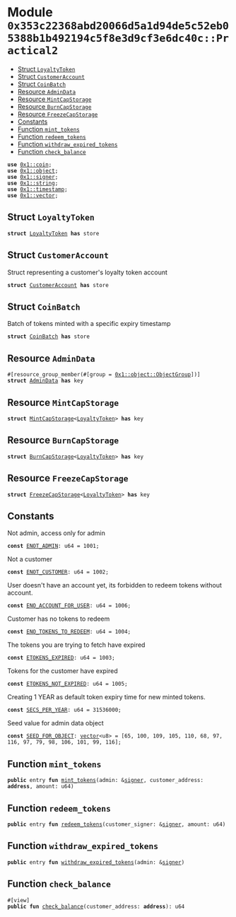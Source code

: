 
<a id="0x353c22368abd20066d5a1d94de5c52eb05388b1b492194c5f8e3d9cf3e6dc40c_Practical2"></a>

# Module `0x353c22368abd20066d5a1d94de5c52eb05388b1b492194c5f8e3d9cf3e6dc40c::Practical2`



-  [Struct `LoyaltyToken`](#0x353c22368abd20066d5a1d94de5c52eb05388b1b492194c5f8e3d9cf3e6dc40c_Practical2_LoyaltyToken)
-  [Struct `CustomerAccount`](#0x353c22368abd20066d5a1d94de5c52eb05388b1b492194c5f8e3d9cf3e6dc40c_Practical2_CustomerAccount)
-  [Struct `CoinBatch`](#0x353c22368abd20066d5a1d94de5c52eb05388b1b492194c5f8e3d9cf3e6dc40c_Practical2_CoinBatch)
-  [Resource `AdminData`](#0x353c22368abd20066d5a1d94de5c52eb05388b1b492194c5f8e3d9cf3e6dc40c_Practical2_AdminData)
-  [Resource `MintCapStorage`](#0x353c22368abd20066d5a1d94de5c52eb05388b1b492194c5f8e3d9cf3e6dc40c_Practical2_MintCapStorage)
-  [Resource `BurnCapStorage`](#0x353c22368abd20066d5a1d94de5c52eb05388b1b492194c5f8e3d9cf3e6dc40c_Practical2_BurnCapStorage)
-  [Resource `FreezeCapStorage`](#0x353c22368abd20066d5a1d94de5c52eb05388b1b492194c5f8e3d9cf3e6dc40c_Practical2_FreezeCapStorage)
-  [Constants](#@Constants_0)
-  [Function `mint_tokens`](#0x353c22368abd20066d5a1d94de5c52eb05388b1b492194c5f8e3d9cf3e6dc40c_Practical2_mint_tokens)
-  [Function `redeem_tokens`](#0x353c22368abd20066d5a1d94de5c52eb05388b1b492194c5f8e3d9cf3e6dc40c_Practical2_redeem_tokens)
-  [Function `withdraw_expired_tokens`](#0x353c22368abd20066d5a1d94de5c52eb05388b1b492194c5f8e3d9cf3e6dc40c_Practical2_withdraw_expired_tokens)
-  [Function `check_balance`](#0x353c22368abd20066d5a1d94de5c52eb05388b1b492194c5f8e3d9cf3e6dc40c_Practical2_check_balance)


<pre><code><b>use</b> <a href="">0x1::coin</a>;
<b>use</b> <a href="">0x1::object</a>;
<b>use</b> <a href="">0x1::signer</a>;
<b>use</b> <a href="">0x1::string</a>;
<b>use</b> <a href="">0x1::timestamp</a>;
<b>use</b> <a href="">0x1::vector</a>;
</code></pre>



<a id="0x353c22368abd20066d5a1d94de5c52eb05388b1b492194c5f8e3d9cf3e6dc40c_Practical2_LoyaltyToken"></a>

## Struct `LoyaltyToken`



<pre><code><b>struct</b> <a href="logic.md#0x353c22368abd20066d5a1d94de5c52eb05388b1b492194c5f8e3d9cf3e6dc40c_Practical2_LoyaltyToken">LoyaltyToken</a> <b>has</b> store
</code></pre>



<a id="0x353c22368abd20066d5a1d94de5c52eb05388b1b492194c5f8e3d9cf3e6dc40c_Practical2_CustomerAccount"></a>

## Struct `CustomerAccount`

Struct representing a customer's loyalty token account


<pre><code><b>struct</b> <a href="logic.md#0x353c22368abd20066d5a1d94de5c52eb05388b1b492194c5f8e3d9cf3e6dc40c_Practical2_CustomerAccount">CustomerAccount</a> <b>has</b> store
</code></pre>



<a id="0x353c22368abd20066d5a1d94de5c52eb05388b1b492194c5f8e3d9cf3e6dc40c_Practical2_CoinBatch"></a>

## Struct `CoinBatch`

Batch of tokens minted with a specific expiry timestamp


<pre><code><b>struct</b> <a href="logic.md#0x353c22368abd20066d5a1d94de5c52eb05388b1b492194c5f8e3d9cf3e6dc40c_Practical2_CoinBatch">CoinBatch</a> <b>has</b> store
</code></pre>



<a id="0x353c22368abd20066d5a1d94de5c52eb05388b1b492194c5f8e3d9cf3e6dc40c_Practical2_AdminData"></a>

## Resource `AdminData`



<pre><code>#[resource_group_member(#[group = <a href="_ObjectGroup">0x1::object::ObjectGroup</a>])]
<b>struct</b> <a href="logic.md#0x353c22368abd20066d5a1d94de5c52eb05388b1b492194c5f8e3d9cf3e6dc40c_Practical2_AdminData">AdminData</a> <b>has</b> key
</code></pre>



<a id="0x353c22368abd20066d5a1d94de5c52eb05388b1b492194c5f8e3d9cf3e6dc40c_Practical2_MintCapStorage"></a>

## Resource `MintCapStorage`



<pre><code><b>struct</b> <a href="logic.md#0x353c22368abd20066d5a1d94de5c52eb05388b1b492194c5f8e3d9cf3e6dc40c_Practical2_MintCapStorage">MintCapStorage</a>&lt;<a href="logic.md#0x353c22368abd20066d5a1d94de5c52eb05388b1b492194c5f8e3d9cf3e6dc40c_Practical2_LoyaltyToken">LoyaltyToken</a>&gt; <b>has</b> key
</code></pre>



<a id="0x353c22368abd20066d5a1d94de5c52eb05388b1b492194c5f8e3d9cf3e6dc40c_Practical2_BurnCapStorage"></a>

## Resource `BurnCapStorage`



<pre><code><b>struct</b> <a href="logic.md#0x353c22368abd20066d5a1d94de5c52eb05388b1b492194c5f8e3d9cf3e6dc40c_Practical2_BurnCapStorage">BurnCapStorage</a>&lt;<a href="logic.md#0x353c22368abd20066d5a1d94de5c52eb05388b1b492194c5f8e3d9cf3e6dc40c_Practical2_LoyaltyToken">LoyaltyToken</a>&gt; <b>has</b> key
</code></pre>



<a id="0x353c22368abd20066d5a1d94de5c52eb05388b1b492194c5f8e3d9cf3e6dc40c_Practical2_FreezeCapStorage"></a>

## Resource `FreezeCapStorage`



<pre><code><b>struct</b> <a href="logic.md#0x353c22368abd20066d5a1d94de5c52eb05388b1b492194c5f8e3d9cf3e6dc40c_Practical2_FreezeCapStorage">FreezeCapStorage</a>&lt;<a href="logic.md#0x353c22368abd20066d5a1d94de5c52eb05388b1b492194c5f8e3d9cf3e6dc40c_Practical2_LoyaltyToken">LoyaltyToken</a>&gt; <b>has</b> key
</code></pre>



<a id="@Constants_0"></a>

## Constants


<a id="0x353c22368abd20066d5a1d94de5c52eb05388b1b492194c5f8e3d9cf3e6dc40c_Practical2_ENOT_ADMIN"></a>

Not admin, access only for admin


<pre><code><b>const</b> <a href="logic.md#0x353c22368abd20066d5a1d94de5c52eb05388b1b492194c5f8e3d9cf3e6dc40c_Practical2_ENOT_ADMIN">ENOT_ADMIN</a>: u64 = 1001;
</code></pre>



<a id="0x353c22368abd20066d5a1d94de5c52eb05388b1b492194c5f8e3d9cf3e6dc40c_Practical2_ENOT_CUSTOMER"></a>

Not a customer


<pre><code><b>const</b> <a href="logic.md#0x353c22368abd20066d5a1d94de5c52eb05388b1b492194c5f8e3d9cf3e6dc40c_Practical2_ENOT_CUSTOMER">ENOT_CUSTOMER</a>: u64 = 1002;
</code></pre>



<a id="0x353c22368abd20066d5a1d94de5c52eb05388b1b492194c5f8e3d9cf3e6dc40c_Practical2_ENO_ACCOUNT_FOR_USER"></a>

User doesn't have an account yet, its forbidden to redeem tokens without account.


<pre><code><b>const</b> <a href="logic.md#0x353c22368abd20066d5a1d94de5c52eb05388b1b492194c5f8e3d9cf3e6dc40c_Practical2_ENO_ACCOUNT_FOR_USER">ENO_ACCOUNT_FOR_USER</a>: u64 = 1006;
</code></pre>



<a id="0x353c22368abd20066d5a1d94de5c52eb05388b1b492194c5f8e3d9cf3e6dc40c_Practical2_ENO_TOKENS_TO_REDEEM"></a>

Customer has no tokens to redeem


<pre><code><b>const</b> <a href="logic.md#0x353c22368abd20066d5a1d94de5c52eb05388b1b492194c5f8e3d9cf3e6dc40c_Practical2_ENO_TOKENS_TO_REDEEM">ENO_TOKENS_TO_REDEEM</a>: u64 = 1004;
</code></pre>



<a id="0x353c22368abd20066d5a1d94de5c52eb05388b1b492194c5f8e3d9cf3e6dc40c_Practical2_ETOKENS_EXPIRED"></a>

The tokens you are trying to fetch have expired


<pre><code><b>const</b> <a href="logic.md#0x353c22368abd20066d5a1d94de5c52eb05388b1b492194c5f8e3d9cf3e6dc40c_Practical2_ETOKENS_EXPIRED">ETOKENS_EXPIRED</a>: u64 = 1003;
</code></pre>



<a id="0x353c22368abd20066d5a1d94de5c52eb05388b1b492194c5f8e3d9cf3e6dc40c_Practical2_ETOKENS_NOT_EXPIRED"></a>

Tokens for the customer have expired


<pre><code><b>const</b> <a href="logic.md#0x353c22368abd20066d5a1d94de5c52eb05388b1b492194c5f8e3d9cf3e6dc40c_Practical2_ETOKENS_NOT_EXPIRED">ETOKENS_NOT_EXPIRED</a>: u64 = 1005;
</code></pre>



<a id="0x353c22368abd20066d5a1d94de5c52eb05388b1b492194c5f8e3d9cf3e6dc40c_Practical2_SECS_PER_YEAR"></a>

Creating 1 YEAR as default token expiry time for new minted tokens.


<pre><code><b>const</b> <a href="logic.md#0x353c22368abd20066d5a1d94de5c52eb05388b1b492194c5f8e3d9cf3e6dc40c_Practical2_SECS_PER_YEAR">SECS_PER_YEAR</a>: u64 = 31536000;
</code></pre>



<a id="0x353c22368abd20066d5a1d94de5c52eb05388b1b492194c5f8e3d9cf3e6dc40c_Practical2_SEED_FOR_OBJECT"></a>

Seed value for admin data object


<pre><code><b>const</b> <a href="logic.md#0x353c22368abd20066d5a1d94de5c52eb05388b1b492194c5f8e3d9cf3e6dc40c_Practical2_SEED_FOR_OBJECT">SEED_FOR_OBJECT</a>: <a href="">vector</a>&lt;u8&gt; = [65, 100, 109, 105, 110, 68, 97, 116, 97, 79, 98, 106, 101, 99, 116];
</code></pre>



<a id="0x353c22368abd20066d5a1d94de5c52eb05388b1b492194c5f8e3d9cf3e6dc40c_Practical2_mint_tokens"></a>

## Function `mint_tokens`



<pre><code><b>public</b> entry <b>fun</b> <a href="logic.md#0x353c22368abd20066d5a1d94de5c52eb05388b1b492194c5f8e3d9cf3e6dc40c_Practical2_mint_tokens">mint_tokens</a>(admin: &<a href="">signer</a>, customer_address: <b>address</b>, amount: u64)
</code></pre>



<a id="0x353c22368abd20066d5a1d94de5c52eb05388b1b492194c5f8e3d9cf3e6dc40c_Practical2_redeem_tokens"></a>

## Function `redeem_tokens`



<pre><code><b>public</b> entry <b>fun</b> <a href="logic.md#0x353c22368abd20066d5a1d94de5c52eb05388b1b492194c5f8e3d9cf3e6dc40c_Practical2_redeem_tokens">redeem_tokens</a>(customer_signer: &<a href="">signer</a>, amount: u64)
</code></pre>



<a id="0x353c22368abd20066d5a1d94de5c52eb05388b1b492194c5f8e3d9cf3e6dc40c_Practical2_withdraw_expired_tokens"></a>

## Function `withdraw_expired_tokens`



<pre><code><b>public</b> entry <b>fun</b> <a href="logic.md#0x353c22368abd20066d5a1d94de5c52eb05388b1b492194c5f8e3d9cf3e6dc40c_Practical2_withdraw_expired_tokens">withdraw_expired_tokens</a>(admin: &<a href="">signer</a>)
</code></pre>



<a id="0x353c22368abd20066d5a1d94de5c52eb05388b1b492194c5f8e3d9cf3e6dc40c_Practical2_check_balance"></a>

## Function `check_balance`



<pre><code>#[view]
<b>public</b> <b>fun</b> <a href="logic.md#0x353c22368abd20066d5a1d94de5c52eb05388b1b492194c5f8e3d9cf3e6dc40c_Practical2_check_balance">check_balance</a>(customer_address: <b>address</b>): u64
</code></pre>
